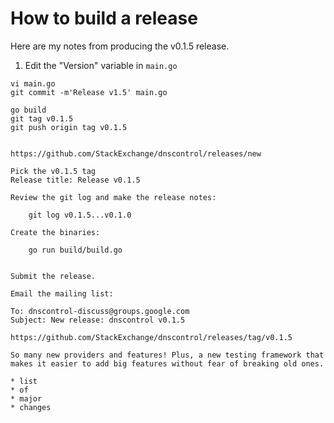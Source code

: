 # How to build a release

Here are my notes from producing the v0.1.5 release.

1. Edit the "Version" variable in `main.go`

```
vi main.go
git commit -m'Release v1.5' main.go 

go build
git tag v0.1.5
git push origin tag v0.1.5


https://github.com/StackExchange/dnscontrol/releases/new

Pick the v0.1.5 tag
Release title: Release v0.1.5

Review the git log and make the release notes:

    git log v0.1.5...v0.1.0

Create the binaries:

    go run build/build.go 


Submit the release.

Email the mailing list:

To: dnscontrol-discuss@groups.google.com
Subject: New release: dnscontrol v0.1.5

https://github.com/StackExchange/dnscontrol/releases/tag/v0.1.5

So many new providers and features! Plus, a new testing framework that makes it easier to add big features without fear of breaking old ones.

* list
* of 
* major
* changes


```
